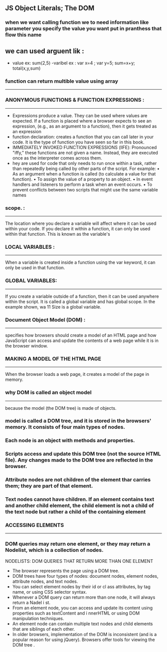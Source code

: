  ## JS Object Literals; The DOM
 ### when we want calling function we to need information like parameter you specify the value you want put in pranthess that flow this name 
 ## we can used arguent lik :
 - value ex: sum(2,5)
 -varibel ex : 
 var x=4 ;
 var y=5;
 sum=x+y;
 total(x,y,sum)
 ### function can return multible value using array 
 -----------
 ### ANONYMOUS FUNCTIONS & FUNCTION EXPRESSIONS :
 ------------
- Expressions produce a value. They can be used where values are expected. If a function is placed where a browser expects to see an expression, (e.g., as an argument to a function), then it gets treated as an expression
- function declaration: creates a function that you can call later in your code. It is the type of function
you have seen so far in this book. 
- IMMEDIATELY INVOKED FUNCTION EXPRESSIONS (llFE): Pronounced "iffy," these functions are not given a name. Instead, they are executed once as the interpreter comes across them.
-  hey are used for code that only needs to run once
within a task, rather than repeatedly being called by
other parts of the script. For example:
• As an argument when a function is called (to calculate a value for that function).
• To assign the value of a property to an object.
• In event handlers and listeners  to perform a task when an event occurs.
• To prevent conflicts between two scripts that might use the same variable names
### scope. :
--------------------
 The location where you declare a variable will affect where it can be used within your code. If you declare it within a function, it can only be used within that function. This is known as the variable's 
### LOCAL VARIABLES :
-------------
 When a variable is created inside a function using the var keyword, it can only be used in that function.
### GLOBAL VARIABLES:
-------------
If you create a variable outside of a function, then it can be used anywhere within the script. It is called a global variable and has global scope. In the example shown, wa 11 Size is a global variable.
###  Document Object Model (DOM) :
----------------
specifies how browsers should create a model of an HTML page and how JavaScript can access and update the
contents of a web page while it is in the browser window.
### MAKING A MODEL OF THE HTML PAGE
-----------------
When the browser loads a web page, it creates a model of the page in memory. 
### why  DOM is called an object model
--------------
because the model (the DOM tree) is made of objects. 
### model is called a DOM tree, and it is stored in the browsers' memory. It consists of four main types of nodes. 
### Each node is an object with methods and properties.
### Scripts access and update this DOM tree (not the source HTML file). Any changes made to the DOM tree are reflected in the browser. 
### Attribute nodes are not children of the element thar carries them; they are part of that element.
### Text nodes cannot have children. If an element contains text and another child element, the child element is not a child of the text node but rather a child of the containing element
### ACCESSING ELEMENTS
---------
### DOM queries may return one element, or they may return a Nodelist, which is a collection of nodes. 
NODELISTS: DOM QUERIES THAT RETURN MORE THAN ONE ELEMENT
- The browser represents the page using a DOM tree.
- DOM trees have four types of nodes: document nodes, element nodes, attribute nodes, and text nodes.
- You can select element nodes by their id or cl ass attributes, by tag name, or using CSS selector syntax.
- Whenever a DOM query can return more than one node, it will always return a Nadel i st.
- From an element node, you can access and update its content using properties such as textContent and
i nnerHTML or using DOM manipulation techniques.
- An element node can contain multiple text nodes and child elements that are siblings of each other.
- In older browsers, implementation of the DOM is inconsistent (and is a popular reason for using jQuery).
Browsers offer tools for viewing the DOM tree .